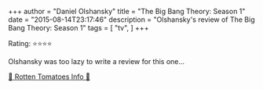 +++
author = "Daniel Olshansky"
title = "The Big Bang Theory: Season 1"
date = "2015-08-14T23:17:46"
description = "Olshansky's review of The Big Bang Theory: Season 1"
tags = [
    "tv",
]
+++

Rating: ⭐⭐⭐⭐

Olshansky was too lazy to write a review for this one...

[🍅 Rotten Tomatoes Info 🍅](https://www.rottentomatoes.com//tv/the_big_bang_theory/s01)